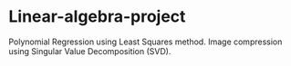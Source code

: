 # Linear-algebra-project
Polynomial Regression using Least Squares method.
Image compression using Singular Value Decomposition (SVD).
